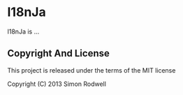 # I18nJa

I18nJa is ...


## Copyright And License

This project is released under the terms of the MIT license

Copyright (C) 2013 Simon Rodwell